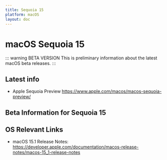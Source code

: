 ```yaml
---
title: Sequoia 15
platform: macOS
layout: doc
---
```


# macOS Sequoia 15 <Badge type="warning" text="beta version" />

::: warning BETA VERSION 
This is preliminary information about the latest macOS beta releases.
:::

## Latest info

- Apple Sequoia Preview https://www.apple.com/macos/macos-sequoia-preview/


<script setup>
import BetaInfo from './components/BetaInfo.vue';

const frontmatter = {
  title: 'Sequoia 15',
  platform: 'macOS',
};
</script>

## Beta Information for Sequoia 15
<BetaInfo :title="frontmatter.title" :platform="frontmatter.platform" />

## OS Relevant Links

- macOS 15.1 Release Notes: https://developer.apple.com/documentation/macos-release-notes/macos-15_1-release-notes